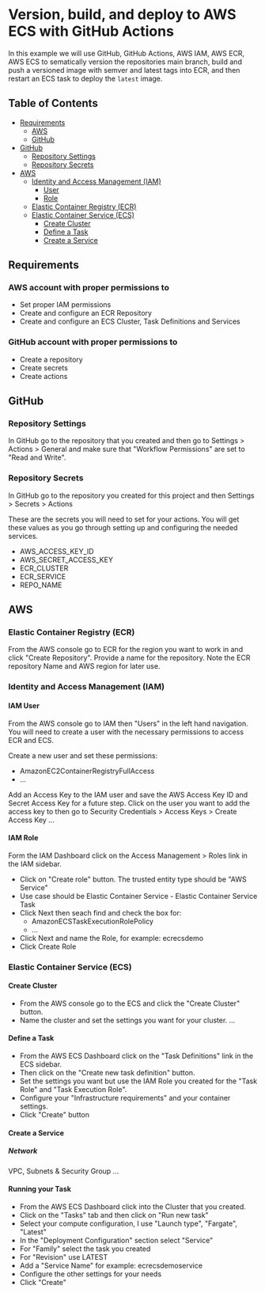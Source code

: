 # Version, build, and deploy to AWS ECS with GitHub Actions

In this example we will use GitHub, GitHub Actions, AWS IAM, AWS ECR, AWS ECS to sematically version the repositories main branch, build and push a versioned image with semver and latest tags into ECR, and then restart an ECS task to deploy the `latest` image.

## Table of Contents

- [Requirements](#requirements)
  - [AWS](#aws-account-with-proper-permissions-to)
  - [GitHub](#github-account-with-proper-permissions-to)
- [GitHub](#github)
  - [Repository Settings](#repository-settings)
  - [Repository Secrets](#repository-secrets)
- [AWS](#aws)
  - [Identity and Access Management (IAM)](#identity-and-access-management-iam)
    - [User](#iam-user)
    - [Role](#iam-role)
  - [Elastic Container Registry (ECR)](#elastic-container-registry-ecr)
  - [Elastic Container Service (ECS)](#elastic-container-service-ecs)
    - [Create Cluster](#create-cluster)
    - [Define a Task](#define-a-task)
    - [Create a Service](#create-a-service)

## Requirements

### AWS account with proper permissions to

- Set proper IAM permissions
- Create and configure an ECR Repository
- Create and configure an ECS Cluster, Task Definitions and Services

### GitHub account with proper permissions to

- Create a repository
- Create secrets
- Create actions

## GitHub

### Repository Settings

In GitHub go to the repository that you created and then go to Settings > Actions > General and make sure that "Workflow Permissions" are set to "Read and Write".

### Repository Secrets

In GitHub go to the repository you created for this project and then Settings > Secrets > Actions

These are the secrets you will need to set for your actions. You will get these values as you go through setting up and configuring the needed services.

- AWS_ACCESS_KEY_ID
- AWS_SECRET_ACCESS_KEY
- ECR_CLUSTER
- ECR_SERVICE
- REPO_NAME

## AWS

### Elastic Container Registry (ECR)

From the AWS console go to ECR for the region you want to work in and click "Create Repository".
Provide a name for the repository.
Note the ECR repository Name and AWS region for later use.

### Identity and Access Management (IAM)

#### IAM User

From the AWS console go to IAM then "Users" in the left hand navigation. You will need to create a user with the necessary permissions to access ECR and ECS.

Create a new user and set these permissions:

- AmazonEC2ContainerRegistryFullAccess
- ...

Add an Access Key to the IAM user and save the AWS Access Key ID and Secret Access Key for a future step.
Click on the user you want to add the access key to then go to Security Credentials > Access Keys > Create Access Key
...

#### IAM Role

Form the IAM Dashboard click on the Access Management > Roles link in the IAM sidebar.

- Click on "Create role" button. The trusted entity type should be "AWS Service"
- Use case should be Elastic Container Service - Elastic Container Service Task
- Click Next then seach find and check the box for:
  - AmazonECSTaskExecutionRolePolicy
  - ...
- Click Next and name the Role, for example: ecrecsdemo
- Click Create Role

### Elastic Container Service (ECS)

#### Create Cluster

- From the AWS console go to the ECS and click the "Create Cluster" button.
- Name the cluster and set the settings you want for your cluster.
  ...

#### Define a Task

- From the AWS ECS Dashboard click on the "Task Definitions" link in the ECS sidebar.
- Then click on the "Create new task definition" button.
- Set the settings you want but use the IAM Role you created for the "Task Role" and "Task Execution Role".
- Configure your "Infrastructure requirements" and your container settings.
- Click "Create" button

#### Create a Service

##### Network

VPC, Subnets & Security Group
...

#### Running your Task

- From the AWS ECS Dashboard click into the Cluster that you created.
- Click on the "Tasks" tab and then click on "Run new task"
- Select your compute configuration, I use "Launch type", "Fargate", "Latest"
- In the "Deployment Configuration" section select "Service"
- For "Family" select the task you created
- For "Revision" use LATEST
- Add a "Service Name" for example: ecrecsdemoservice
- Configure the other settings for your needs
- Click "Create"
